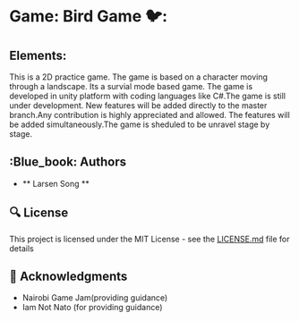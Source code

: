 # Game: Bird Game 🐦:


## **Elements:**

This is a 2D practice game. The game is based on a character moving through a landscape. Its a survial  mode based game.
The game is developed in unity platform with coding languages like C#.The  game is still under development. 
New features will be added directly to the master branch.Any contribution is highly appreciated and allowed.
The features will be added simultaneously.The  game is sheduled to be unravel stage by stage.




## :Blue_book: Authors
* ** Larsen Song ** 

## :mag: License

This project is licensed under the MIT License - see the [LICENSE.md](https://github.com/larsensong/Bird_game/blob/master/LICENSE.md) file for details



## :mega: Acknowledgments

* Nairobi Game Jam(providing guidance)
* Iam Not Nato (for providing guidance)
